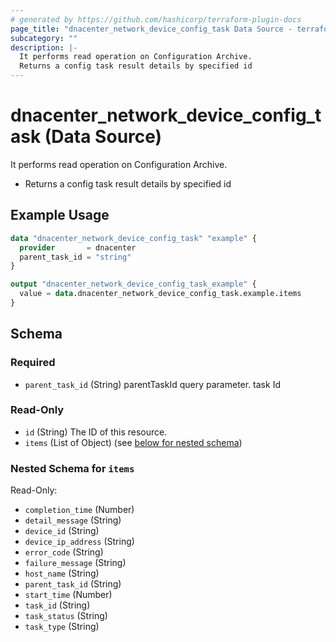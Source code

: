 ```yaml
---
# generated by https://github.com/hashicorp/terraform-plugin-docs
page_title: "dnacenter_network_device_config_task Data Source - terraform-provider-dnacenter"
subcategory: ""
description: |-
  It performs read operation on Configuration Archive.
  Returns a config task result details by specified id
---
```


# dnacenter_network_device_config_task (Data Source)

It performs read operation on Configuration Archive.

- Returns a config task result details by specified id

## Example Usage

```terraform
data "dnacenter_network_device_config_task" "example" {
  provider       = dnacenter
  parent_task_id = "string"
}

output "dnacenter_network_device_config_task_example" {
  value = data.dnacenter_network_device_config_task.example.items
}
```

<!-- schema generated by tfplugindocs -->
## Schema

### Required

- `parent_task_id` (String) parentTaskId query parameter. task Id

### Read-Only

- `id` (String) The ID of this resource.
- `items` (List of Object) (see [below for nested schema](#nestedatt--items))

<a id="nestedatt--items"></a>
### Nested Schema for `items`

Read-Only:

- `completion_time` (Number)
- `detail_message` (String)
- `device_id` (String)
- `device_ip_address` (String)
- `error_code` (String)
- `failure_message` (String)
- `host_name` (String)
- `parent_task_id` (String)
- `start_time` (Number)
- `task_id` (String)
- `task_status` (String)
- `task_type` (String)
